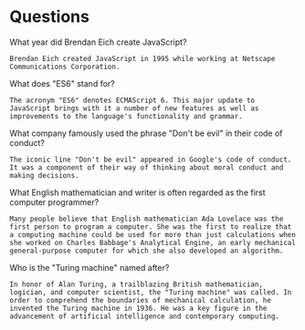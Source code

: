 # Questions

What year did Brendan Eich create JavaScript?

```
Brendan Eich created JavaScript in 1995 while working at Netscape Communications Corporation.
```

What does "ES6" stand for?

```
The acronym "ES6" denotes ECMAScript 6. This major update to JavaScript brings with it a number of new features as well as improvements to the language's functionality and grammar.
```

What company famously used the phrase "Don't be evil" in their code of conduct?

```
The iconic line "Don't be evil" appeared in Google's code of conduct. It was a component of their way of thinking about moral conduct and making decisions.
```

What English mathematician and writer is often regarded as the first computer programmer?

```
Many people believe that English mathematician Ada Lovelace was the first person to program a computer. She was the first to realize that a computing machine could be used for more than just calculations when she worked on Charles Babbage's Analytical Engine, an early mechanical general-purpose computer for which she also developed an algorithm.
```

Who is the "Turing machine" named after?

```
In honor of Alan Turing, a trailblazing British mathematician, logician, and computer scientist, the "Turing machine" was called. In order to comprehend the boundaries of mechanical calculation, he invented the Turing machine in 1936. He was a key figure in the advancement of artificial intelligence and contemporary computing.
```
